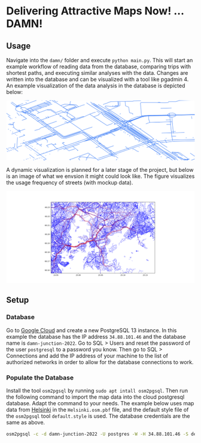 
# Delivering Attractive Maps Now! ... DAMN!

## Usage

Navigate into the `damn/` folder and execute `python main.py`. This will start an example workflow of reading data from the database, comparing trips with shortest paths, and executing similar analyses with the data. Changes are written into the database and can be visualized with a tool like pgadmin 4. An example visualization of the data analysis in the database is depicted below:

![Lines depicting analyzed street segments in the database tool pgadmin 4.](https://github.com/KrokodileDandy/junction-2022/blob/main/doc/images/data-extract.png)

A dynamic visualization is planned for a later stage of the project, but below is an image of what we envsion it might could look like. The figure visualizes the usage frequency of streets (with mockup data).

![The road network of Helsinki with different colors depending on the usage frequency, based on mockup data.](https://github.com/KrokodileDandy/junction-2022/blob/main/doc/images/visualization-example.png)

## Setup

### Database

Go to [Google Cloud](https://console.cloud.google.com/) and create a new PostgreSQL 13 instance. In this example the database has the IP address `34.88.101.46` and the database name is `damn-junction-2022`. Go to SQL > Users and reset the password of the user `postgresql` to a password you know. Then go to SQL > Connections and add the IP address of your machine to the list of authorized networks in order to allow for the database connections to work.

### Populate the Database

Install the tool `osm2pgsql` by running `sudo apt intall osm2pgsql`. Then run the following command to import the map data into the cloud postgresql database. Adapt the command to your needs. The example below uses map data from [Helsinki](https://www.hsl.fi/en/hsl/open-data#open-street-map) in the `Helsinki.osm.pbf` file, and the default style file of the `osm2pgsql` tool `default.style` is used. The database credentials are the same as above.

```bash
osm2pgsql -c -d damn-junction-2022 -U postgres -W -H 34.88.101.46 -S default.style Helsinki.osm.pbf
```
